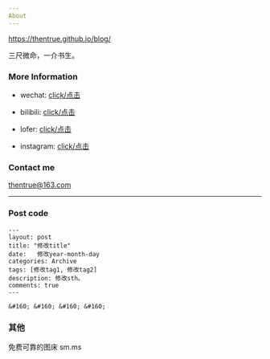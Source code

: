 ```yaml
---
About
---
```


https://thentrue.github.io/blog/

三尺微命，一介书生。

### More Information

- wechat: [click/点击](http://mp.weixin.qq.com/s?__biz=MzIxMTM4NTM0Nw==&mid=100000158&idx=1&sn=12798a7383a2b5033d79bb485d12d381&chksm=17576cf22020e5e4641ae4716701ce117e87418e7cb019c6f026a1a2457840164267687ebff3#rd)

- bilibili: [click/点击](https://space.bilibili.com/5041218/#/)

- lofer: [click/点击](http://thentrue.lofter.com)

- instagram: [click/点击](https://www.instagram.com/thentrue001/)


### Contact me

[thentrue@163.com](mailto:thentrue@163.com)

---

### Post code

```
---
layout: post
title: "修改title"
date:   修改year-month-day
categories: Archive
tags: [修改tag1, 修改tag2]
description: 修改sth。
comments: true
---

&#160; &#160; &#160; &#160;

```

### 其他

免费可靠的图床 sm.ms

